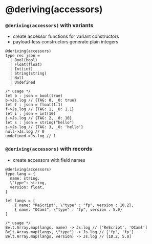 # @deriving(accessors)

### `@deriving(accessors)` with variants
- create accessor functions for variant constructors 
- payload-less constructors generate plain integers

```reasonml
@deriving(accessors)
type rec json =
  | Bool(bool)
  | Float(float)
  | Int(int)
  | String(string)
  | Null
  | Undefined

/* usage */
let b : json = bool(true)
b->Js.log // {TAG: 0, _0: true}
let f : json = float(1.1)
f->Js.log // {TAG: 1, _0: 1.1}
let i : json = int(10)
i->Js.log // {TAG: 2, _0: 10}
let s : json = string("hello")
s->Js.log // {TAG: 3, _0: 'hello'}
null->Js.log // 0 
undefined->Js.log // 1 
```

### `@deriving(accessors)` with records
- create accessors with field names
```reasonml
@deriving(accessors)
type lang = {
  name: string,
  \"type": string,
  version: float,
}

let langs = [
    { name: "ReScript", \"type" : "fp", version : 10.2},
    { name: "OCaml", \"type" : "fp", version : 5.0}
]

/* usage */
Belt.Array.map(langs, name) -> Js.log // ['ReScript', 'OCaml']
Belt.Array.map(langs, \"type") -> Js.log // ['fp', 'fp']
Belt.Array.map(langs, version) -> Js.log // [10.2, 5.0]
```
